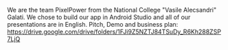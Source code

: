 We are the team PixelPower from the National College "Vasile Alecsandri" Galati. We chose to build our app in Android Studio and all of our presentations are in English.
Pitch, Demo and business plan: https://drive.google.com/drive/folders/1FJi9Z5NZTJ84TSuDy_R6Kh288ZSP7LjQ
